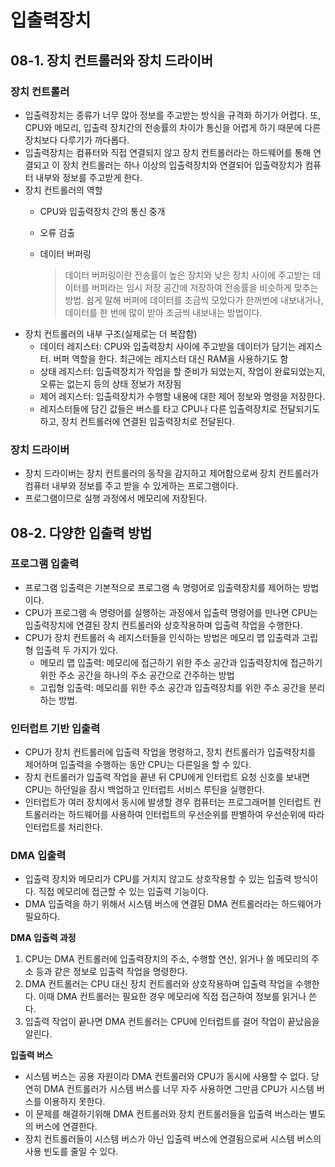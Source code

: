 # 입출력장치

## 08-1. 장치 컨트롤러와 장치 드라이버

### 장치 컨트롤러

- 입출력장치는 종류가 너무 많아 정보를 주고받는 방식을 규격화 하기가 어렵다. 또, CPU와 메모리, 입출력 장치간의 전송률의 차이가 통신을 어렵게 하기 때문에 다른 장치보다 다루기가 까다롭다.
- 입출력장치는 컴퓨터와 직접 연결되지 않고 장치 컨트롤러라는 하드웨어를 통해 연결되고 이 장치 컨트롤러는 하나 이상의 입출력장치와 연결되어 입출력장치가 컴퓨터 내부와 정보를 주고받게 한다.
- 장치 컨트롤러의 역할
    - CPU와 입출력장치 간의 통신 중개
    - 오류 검출
    - 데이터 버퍼링
        
        > 데이터 버퍼링이란 전송률이 높은 장치와 낮은 장치 사이에 주고받는 데이터를 버퍼라는 임시 저장 공간에 저장하여 전송률을 비슷하게 맞추는 방법. 쉽게 말해 버퍼에 데이터를 조금씩 모았다가 한꺼번에 내보내거나, 데이터를 한 번에 많이 받아 조금씩 내보내는 방법이다.
        > 
- 장치 컨트롤러의 내부 구조(실제로는 더 복잡함)
    - 데이터 레지스터: CPU와 입출력장치 사이에 주고받을 데이터가 담기는 레지스터. 버퍼 역할을 한다. 최근에는 레지스터 대신 RAM을 사용하기도 함
    - 상태 레지스터: 입출력장치가 작업을 할 준비가 되었는지, 작업이 완료되었는지, 오류는 없는지 등의 상태 정보가 저장됨
    - 제어 레지스터: 입출력장치가 수행할 내용에 대한 제어 정보와 명령을 저장한다.
    - 레지스터들에 담긴 값들은 버스를 타고 CPU나 다른 입출력장치로 전달되기도 하고, 장치 컨트롤러에 연결된 입출력장치로 전달된다.

### 장치 드라이버

- 장치 드라이버는 장치 컨트롤러의 동작을 감지하고 제어함으로써 장치 컨트롤러가 컴퓨터 내부와 정보를 주고 받을 수 있게하는 프로그램이다.
- 프로그램이므로 실행 과정에서 메모리에 저장된다.

## 08-2. 다양한 입출력 방법

### 프로그램 입출력

- 프로그램 입출력은 기본적으로 프로그램 속 명령어로 입출력장치를 제어하는 방법이다.
- CPU가 프로그램 속 명령어를 실행하는 과정에서 입출력 명령어를 만나면 CPU는 입출력장치에 연결된 장치 컨트롤러와 상호작용하며 입출력 작업을 수행한다.
- CPU가 장치 컨트롤러 속 레지스터들을 인식하는 방법은 메모리 맵 입출력과 고립형 입출력 두 가지가 있다.
    - 메모리 맵 입출력: 메모리에 접근하기 위한 주소 공간과 입출력장치에 접근하기 위한 주소 공간을 하나의 주소 공간으로 간주하는 방법
    - 고립형 입출력: 메모리를 위한 주소 공간과 입출력장치를 위한 주소 공간을 분리하는 방법.

### 인터럽트 기반 입출력

- CPU가 장치 컨트롤러에 입출력 작업을 명령하고, 장치 컨트롤러가 입출력장치를 제어하며 입출력을 수행하는 동안 CPU는 다른일을 할 수 있다.
- 장치 컨트롤러가 입출력 작업을 끝낸 뒤 CPU에게 인터럽트 요청 신호를 보내면 CPU는 하던일을 잠시 백업하고 인터럽트 서비스 루틴을 실행한다.
- 인터럽트가 여러 장치에서 동시에 발생할 경우 컴퓨터는 프로그래머블 인터럽트 컨트롤러라는 하드웨어를 사용하여 인터럽트의 우선순위를 판별하여 우선순위에 따라 인터럽트를 처리한다.

### DMA 입출력

- 입출력 장치와 메모리가 CPU를 거치지 않고도 상호작용할 수 있는 입출력 방식이다. 직접 메모리에 접근할 수 있는 입출력 기능이다.
- DMA 입출력을 하기 위해서 시스템 버스에 연결된 DMA 컨트롤러라는 하드웨어가 필요하다.

**DMA 입출력 과정**

1. CPU는 DMA 컨트롤러에 입출력장치의 주소, 수행할 연산, 읽거나 쓸 메모리의 주소 등과 같은 정보로 입출력 작업을 명령한다.
2. DMA 컨트롤러는 CPU 대신 장치 컨트롤러와 상호작용하며 입출력 작업을 수행한다. 이때 DMA 컨트롤러는 필요한 경우 메모리에 직접 접근하여 정보를 읽거나 쓴다.
3. 입출력 작업이 끝나면 DMA 컨트롤러는 CPU에 인터럽트를 걸어 작업이 끝났음을 알린다.

**입출력 버스**

- 시스템 버스는 공용 자원이라 DMA 컨트롤러와 CPU가 동시에 사용할 수 없다. 당연히 DMA 컨트롤러가 시스템 버스를 너무 자주 사용하면 그만큼 CPU가 시스템 버스를 이용하지 못한다.
- 이 문제를 해결하기위해 DMA 컨트롤러와 장치 컨트롤러들을 입출력 버스라는 별도의 버스에 연결한다.
- 장치 컨트롤러들이 시스템 버스가 아닌 입출력 버스에 연결됨으로써 시스템 버스의 사용 빈도를 줄일 수 있다.
